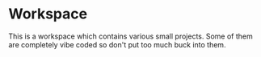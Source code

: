 # Workspace

This is a workspace which contains various small projects. Some of them are completely vibe coded so don't put too much buck into them.
